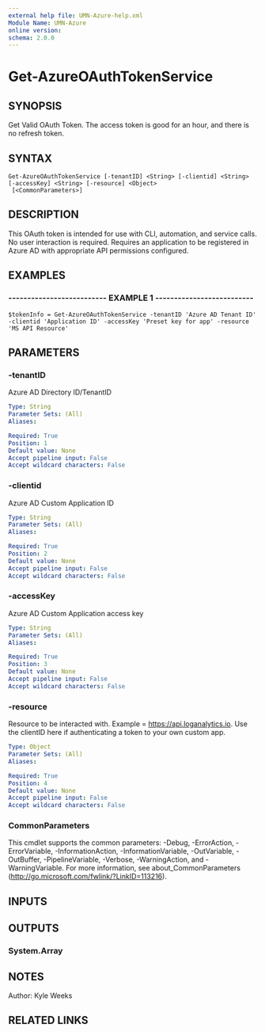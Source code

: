 ```yaml
---
external help file: UMN-Azure-help.xml
Module Name: UMN-Azure
online version: 
schema: 2.0.0
---
```


# Get-AzureOAuthTokenService

## SYNOPSIS
Get Valid OAuth Token. 
The access token is good for an hour, and there is no refresh token.

## SYNTAX

```
Get-AzureOAuthTokenService [-tenantID] <String> [-clientid] <String> [-accessKey] <String> [-resource] <Object>
 [<CommonParameters>]
```

## DESCRIPTION
This OAuth token is intended for use with CLI, automation, and service calls.
No user interaction is required.
Requires an application to be registered in Azure AD with appropriate API permissions configured.

## EXAMPLES

### -------------------------- EXAMPLE 1 --------------------------
```
$tokenInfo = Get-AzureOAuthTokenService -tenantID 'Azure AD Tenant ID' -clientid 'Application ID' -accessKey 'Preset key for app' -resource 'MS API Resource'
```

## PARAMETERS

### -tenantID
Azure AD Directory ID/TenantID

```yaml
Type: String
Parameter Sets: (All)
Aliases: 

Required: True
Position: 1
Default value: None
Accept pipeline input: False
Accept wildcard characters: False
```

### -clientid
Azure AD Custom Application ID

```yaml
Type: String
Parameter Sets: (All)
Aliases: 

Required: True
Position: 2
Default value: None
Accept pipeline input: False
Accept wildcard characters: False
```

### -accessKey
Azure AD Custom Application access key

```yaml
Type: String
Parameter Sets: (All)
Aliases: 

Required: True
Position: 3
Default value: None
Accept pipeline input: False
Accept wildcard characters: False
```

### -resource
Resource to be interacted with.
Example = https://api.loganalytics.io.
Use the clientID here if authenticating a token to your own custom app.

```yaml
Type: Object
Parameter Sets: (All)
Aliases: 

Required: True
Position: 4
Default value: None
Accept pipeline input: False
Accept wildcard characters: False
```

### CommonParameters
This cmdlet supports the common parameters: -Debug, -ErrorAction, -ErrorVariable, -InformationAction, -InformationVariable, -OutVariable, -OutBuffer, -PipelineVariable, -Verbose, -WarningAction, and -WarningVariable. For more information, see about_CommonParameters (http://go.microsoft.com/fwlink/?LinkID=113216).

## INPUTS

## OUTPUTS

### System.Array

## NOTES
Author: Kyle Weeks

## RELATED LINKS

